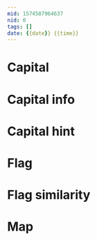 ```yaml
---
mid: 1574587964637
nid: 0
tags: []
date: {{date}} {{time}}
---
```




# Capital



# Capital info



# Capital hint



# Flag



# Flag similarity



# Map


